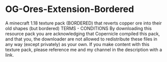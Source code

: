 # OG-Ores-Extension-Bordered
A minecraft 1.18 texture pack (BORDERED) that reverts copper ore into their old shapes (but bordered)  TERMS - CONDITIONS By downloading this resource pack you are acknowledging that Copernicle compiled this pack, and that you, the downloader are not allowed to redistribute these files in any way (except privately) as your own. If you make content with this texture pack, please reference me and my channel in the description with a link.
